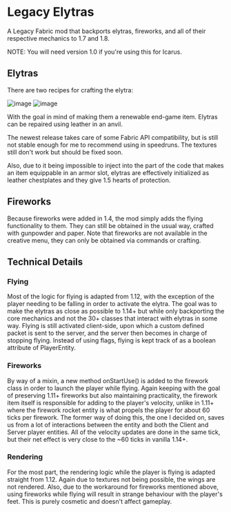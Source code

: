 # Legacy Elytras

A Legacy Fabric mod that backports elytras, fireworks, and all of their respective mechanics to 1.7 and 1.8.

NOTE: You will need version 1.0 if you're using this for Icarus.

## Elytras

There are two recipes for crafting the elytra:

![image](https://user-images.githubusercontent.com/95588510/156916038-a54cbdab-9658-4719-8674-04a8d1d7a7b3.png)
![image](https://user-images.githubusercontent.com/95588510/156916078-7146a04d-1874-43ea-a00e-343e1eaabb71.png)

With the goal in mind of making them a renewable end-game item. Elytras can be repaired using leather in an anvil.

The newest release takes care of some Fabric API compatibility, but is still not stable enough for me to recommend using in speedruns. The textures still don't work but should be fixed soon.

Also, due to it being impossible to inject into the part of the code that makes an item equippable in an armor slot, elytras are effectively initialized as leather chestplates and they give 1.5 hearts of protection.

## Fireworks

Because fireworks were added in 1.4, the mod simply adds the flying functionality to them. They can still be obtained in the usual way, crafted with gunpowder and paper. Note that fireworks are not available in the creative menu, they can only be obtained via commands or crafting.

## Technical Details

### Flying

Most of the logic for flying is adapted from 1.12, with the exception of the player needing to be falling in order to activate the elytra. The goal was to make the elytras as close as possible to 1.14+ but while only backporting the core mechanics and not the 30+ classes that interact with elytras in some way. Flying is still activated client-side, upon which a custom defined packet is sent to the server, and the server then becomes in charge of stopping flying. Instead of using flags, flying is kept track of as a boolean attribute of PlayerEntity.

### Fireworks 

By way of a mixin, a new method onStartUse() is added to the firework class in order to launch the player while flying. Again keeping with the goal of preserving 1.11+ fireworks but also maintaining practicality, the firework item itself is responsible for adding to the player's velocity, unlike in 1.11+ where the firework rocket entity is what propels the player for about 60 ticks per firework. The former way of doing this, the one I decided on, saves us from a lot of interactions between the entity and both the Client and Server player entities. All of the velocity updates are done in the same tick, but their net effect is very close to the ~60 ticks in vanilla 1.14+. 

### Rendering 

For the most part, the rendering logic while the player is flying is adapted straight from 1.12. Again due to textures not being possible, the wings are not rendered. Also, due to the workaround for fireworks mentioned above, using fireworks while flying will result in strange behaviour with the player's feet. This is purely cosmetic and doesn't affect gameplay.
